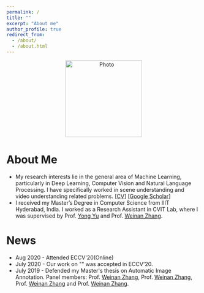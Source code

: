 ```yaml
---
permalink: /
title: ""
excerpt: "About me"
author_profile: true
redirect_from: 
  - /about/
  - /about.html
---
```


<p align="center">
  <img src="https://ayushidutta.github.io/images/ayu.jpg?raw=true" alt="Photo" style="width: 200px;"/> 
</p>

# About Me
* My research interests lie in the general area of Machine Learning, particularly in Deep Learning, Computer Vision and Natural Language Processing. I have specifically worked in scene understanding and video understanding related problems. [[CV](https://ayushidutta.github.io/files/Ayushi_Dutta_CV.pdf)] [[Google Scholar](https://scholar.google.com/citations?user=Y_ANudsAAAAJ&hl=en)]
* I received my Master’s Degree in Computer Science from IIIT Hyderabad, India. I worked as a Research Assistant in CVIT Lab, where I was supervised by Prof. [Yong Yu](http://apex.sjtu.edu.cn/members/yyu) and Prof. [Weinan Zhang](http://wnzhang.net/).

# News
* Aug 2020 - Attended ECCV'20(Online)
* July 2020 - Our work on "" was accepted in ECCV'20.
* July 2019 - Defended my Master's thesis on Automatic Image Annotation. Panel members: Prof. [Weinan Zhang](http://wnzhang.net/), Prof. [Weinan Zhang](http://wnzhang.net/), Prof. [Weinan Zhang](http://wnzhang.net/) and Prof. [Weinan Zhang](http://wnzhang.net/).
